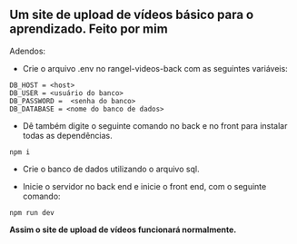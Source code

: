 Um site de upload de vídeos básico para o aprendizado. Feito por mim
--------------------------------------------------------------------
Adendos: 

+ Crie o arquivo .env no rangel-videos-back com as seguintes variáveis:
```
DB_HOST = <host>
DB_USER = <usuário do banco>
DB_PASSWORD =  <senha do banco>
DB_DATABASE = <nome do banco de dados>
```

+ Dê também digite o seguinte comando no back e no front para instalar todas as dependências.
```
npm i
```
+ Crie o banco de dados utilizando o arquivo sql.

+ Inicie o servidor no back end e inicie o front end, com o seguinte comando:
```
npm run dev
```

**Assim o site de upload de vídeos funcionará normalmente.**
